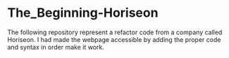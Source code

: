 # The_Beginning-Horiseon

The following repository represent a refactor code from a company called Horiseon. I had made the webpage accessible by adding the proper code and syntax in order make it work.
